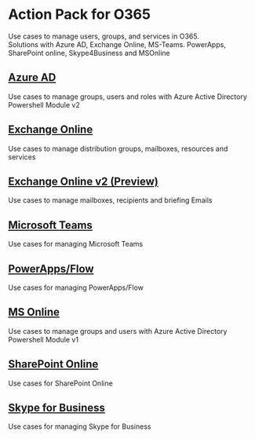 # Action Pack for O365
Use cases to manage users, groups, and services in O365.<br> 
Solutions with Azure AD, Exchange Online, MS-Teams. PowerApps, SharePoint online, Skype4Business and MSOnline

## [Azure AD](./AzureAD)
Use cases to manage groups, users and roles with Azure Active Directory Powershell Module v2

## [Exchange Online](./ExchangeOnline)
Use cases to manage distribution groups, mailboxes, resources and services

## [Exchange Online v2 (Preview)](./ExchangeOnlinev2)
Use cases to manage mailboxes, recipients and briefing Emails

## [Microsoft Teams](./MS-Teams)
Use cases for managing Microsoft Teams

## [PowerApps/Flow](./PowerApps)
Use cases for managing PowerApps/Flow

## [MS Online](./MSOnline)
Use cases to manage groups and users with Azure Active Directory Powershell Module v1

## [SharePoint Online](./SharePointOnline)
Use cases for SharePoint Online 

## [Skype for Business](./Skype4Business)
Use cases for managing Skype for Business
